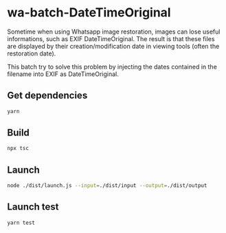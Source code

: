 # wa-batch-DateTimeOriginal

Sometime when using Whatsapp image restoration, images can lose useful informations, such as EXIF DateTimeOriginal. The result is that these files are displayed by their creation/modification date in viewing tools (often the restoration date). 

This batch try to solve this problem by injecting the dates contained in the filename into EXIF as DateTimeOriginal.

## Get dependencies

```bash
yarn
```

## Build

```bash
npx tsc
```

## Launch
```bash
node ./dist/launch.js --input=./dist/input --output=./dist/output
```

## Launch test
```bash
yarn test
```